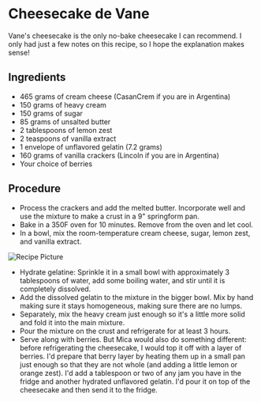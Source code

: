 # Cheesecake de Vane

Vane's cheesecake is the only no-bake cheesecake I can recommend. I only had just a few notes on this recipe, so I hope the explanation makes sense!  

## Ingredients
- 465 grams of cream cheese (CasanCrem if you are in Argentina)
- 150 grams of heavy cream
- 150 grams of sugar
- 85 grams of unsalted butter
- 2 tablespoons of lemon zest
- 2 teaspoons of vanilla extract
- 1 envelope of unflavored gelatin (7.2 grams)
- 160 grams of vanilla crackers (Lincoln if you are in Argentina)
- Your choice of berries

## Procedure
- Process the crackers and add the melted butter. Incorporate well and use the mixture to make a crust in a 9" springform pan. 
- Bake in a 350F oven for 10 minutes. Remove from the oven and let cool.
- In a bowl, mix the room-temperature cream cheese, sugar, lemon zest, and vanilla extract. 
<img src="CheesecakeDeVane.jpeg" alt="Recipe Picture" class="image">

- Hydrate gelatine: Sprinkle it in a small bowl with approximately 3 tablespoons of water, add some boiling water, and stir until it is completely dissolved.
- Add the dissolved gelatin to the mixture in the bigger bowl. Mix by hand making sure it stays homogeneous, making sure there are no lumps. 
- Separately, mix the heavy cream just enough so it's a little more solid and fold it into the main mixture. 
- Pour the mixture on the crust and refrigerate for at least 3 hours.
- Serve along with berries. But Mica would also do something different: before refrigerating the cheesecake, I would top it off with a layer of berries. I'd prepare that berry layer by heating them up in a small pan just enough so that they are not whole (and adding a little lemon or orange zest). I'd add a tablespoon or two of any jam you have in the fridge and another hydrated unflavored gelatin. I'd pour it on top of the cheesecake and then send it to the fridge.
